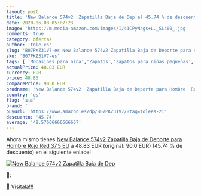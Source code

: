 ```yaml
---
layout: post
title: 'New Balance 574v2  Zapatilla Baja de Dep al 45.74 % de descuento'
date: 2020-06-08 05:07:23
image: 'https://m.media-amazon.com/images/I/41CPyNags+L._SL400_.jpg'
comments: true
category: ofertas
author: 'tole.es'
slug: 'B07PKZ31V7-es New Balance 574v2 Zapatilla Baja de Deporte para Hombre...'
sku: 'B07PKZ31V7-es'
tags: [ 'Mocasines para niña','Zapatos','Zapatos para niñas pequeñas','Zapatos y complementos','zapatilla', ]
actualPrice: 48.83 EUR
currency: EUR
price: 48.83
comparePrice: 90.0 EUR
prodname: 'New Balance 574v2  Zapatilla Baja de Deporte para Hombre  Rojo  Red   37.5 EU'
country: 'es'
flag: '🇪🇸'
brand: ''
buyurl: 'https://www.amazon.es/dp/B07PKZ31V7/?tag=tolees-21'
descuento: '45.74'
average: '48.57666666666667'
---
```


Ahora mismo tienes [New Balance 574v2  Zapatilla Baja de Deporte para Hombre  Rojo  Red   37.5 EU](https://www.amazon.es/dp/B07PKZ31V7/?tag=tolees-21) a 48.83 EUR (original: 90.0 EUR) (45.74 %  de descuento) en el siguiente enlace!

[![New Balance 574v2  Zapatilla Baja de Dep](https://m.media-amazon.com/images/I/41CPyNags+L._SL400_.jpg)](https://www.amazon.es/dp/B07PKZ31V7/?tag=tolees-21)

🔎:


[🛒 Visítala!!!](https://www.amazon.es/dp/B07PKZ31V7/?tag=tolees-21)
